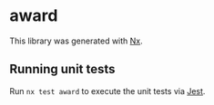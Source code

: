 # award

This library was generated with [Nx](https://nx.dev).

## Running unit tests

Run `nx test award` to execute the unit tests via [Jest](https://jestjs.io).
